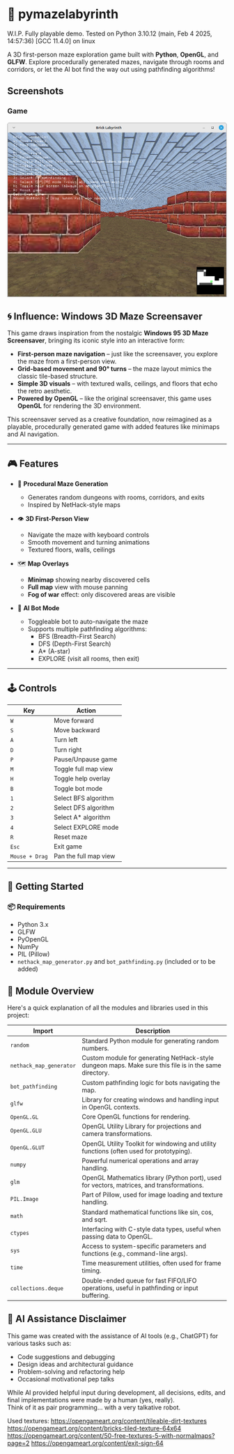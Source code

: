 # 🧱 pymazelabyrinth
W.I.P. Fully playable demo. 
Tested on Python 3.10.12 (main, Feb  4 2025, 14:57:36) [GCC 11.4.0] on linux

A 3D first-person maze exploration game built with **Python**, **OpenGL**, and **GLFW**. Explore procedurally generated mazes, navigate through rooms and corridors, or let the AI bot find the way out using pathfinding algorithms!

## Screenshots

### Game
![Game 1](screenshots/game_1.png)



## 🌀 Influence: Windows 3D Maze Screensaver

This game draws inspiration from the nostalgic **Windows 95 3D Maze Screensaver**, bringing its iconic style into an interactive form:

- **First-person maze navigation** – just like the screensaver, you explore the maze from a first-person view.
- **Grid-based movement and 90° turns** – the maze layout mimics the classic tile-based structure.
- **Simple 3D visuals** – with textured walls, ceilings, and floors that echo the retro aesthetic.
- **Powered by OpenGL** – like the original screensaver, this game uses **OpenGL** for rendering the 3D environment.

This screensaver served as a creative foundation, now reimagined as a playable, procedurally generated game with added features like minimaps and AI navigation.

---

## 🎮 Features

- 🧭 **Procedural Maze Generation**
  - Generates random dungeons with rooms, corridors, and exits
  - Inspired by NetHack-style maps

- 👁️ **3D First-Person View**
  - Navigate the maze with keyboard controls
  - Smooth movement and turning animations
  - Textured floors, walls, ceilings

- 🗺️ **Map Overlays**
  - **Minimap** showing nearby discovered cells
  - **Full map** view with mouse panning
  - **Fog of war** effect: only discovered areas are visible

- 🤖 **AI Bot Mode**
  - Toggleable bot to auto-navigate the maze
  - Supports multiple pathfinding algorithms:
    - BFS (Breadth-First Search)
    - DFS (Depth-First Search)
    - A* (A-star)
    - EXPLORE (visit all rooms, then exit)

---

## 🕹️ Controls

| Key | Action |
|-----|--------|
| `W` | Move forward |
| `S` | Move backward |
| `A` | Turn left |
| `D` | Turn right |
| `P` | Pause/Unpause game |
| `M` | Toggle full map view |
| `H` | Toggle help overlay |
| `B` | Toggle bot mode |
| `1` | Select BFS algorithm |
| `2` | Select DFS algorithm |
| `3` | Select A* algorithm |
| `4` | Select EXPLORE mode |
| `R` | Reset maze |
| `Esc` | Exit game |
| `Mouse + Drag` | Pan the full map view |

---

## 🚀 Getting Started

### 📦 Requirements

- Python 3.x
- GLFW
- PyOpenGL
- NumPy
- PIL (Pillow)
- `nethack_map_generator.py` and `bot_pathfinding.py` (included or to be added)


## 🧩 Module Overview

Here's a quick explanation of all the modules and libraries used in this project:

| Import | Description |
|--------|-------------|
| `random` | Standard Python module for generating random numbers. |
| `nethack_map_generator` | Custom module for generating NetHack-style dungeon maps. Make sure this file is in the same directory. |
| `bot_pathfinding` | Custom pathfinding logic for bots navigating the map. |
| `glfw` | Library for creating windows and handling input in OpenGL contexts. |
| `OpenGL.GL` | Core OpenGL functions for rendering. |
| `OpenGL.GLU` | OpenGL Utility Library for projections and camera transformations. |
| `OpenGL.GLUT` | OpenGL Utility Toolkit for windowing and utility functions (often used for prototyping). |
| `numpy` | Powerful numerical operations and array handling. |
| `glm` | OpenGL Mathematics library (Python port), used for vectors, matrices, and transformations. |
| `PIL.Image` | Part of Pillow, used for image loading and texture handling. |
| `math` | Standard mathematical functions like sin, cos, and sqrt. |
| `ctypes` | Interfacing with C-style data types, useful when passing data to OpenGL. |
| `sys` | Access to system-specific parameters and functions (e.g., command-line args). |
| `time` | Time measurement utilities, often used for frame timing. |
| `collections.deque` | Double-ended queue for fast FIFO/LIFO operations, useful in pathfinding or input buffering. |


## 🤖 AI Assistance Disclaimer

This game was created with the assistance of AI tools (e.g., ChatGPT) for various tasks such as:

- Code suggestions and debugging  
- Design ideas and architectural guidance  
- Problem-solving and refactoring help  
- Occasional motivational pep talks

While AI provided helpful input during development, all decisions, edits, and final implementations were made by a human (yes, really).  
Think of it as pair programming… with a very talkative robot.


Used textures:
https://opengameart.org/content/tileable-dirt-textures
https://opengameart.org/content/bricks-tiled-texture-64x64
https://opengameart.org/content/50-free-textures-5-with-normalmaps?page=2
https://opengameart.org/content/exit-sign-64
